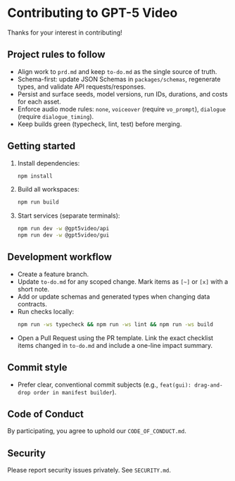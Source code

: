 # Contributing to GPT-5 Video

Thanks for your interest in contributing!

## Project rules to follow

- Align work to `prd.md` and keep `to-do.md` as the single source of truth.
- Schema-first: update JSON Schemas in `packages/schemas`, regenerate types, and validate API requests/responses.
- Persist and surface seeds, model versions, run IDs, durations, and costs for each asset.
- Enforce audio mode rules: `none`, `voiceover` (require `vo_prompt`), `dialogue` (require `dialogue_timing`).
- Keep builds green (typecheck, lint, test) before merging.

## Getting started

1. Install dependencies:
   ```bash
   npm install
   ```
2. Build all workspaces:
   ```bash
   npm run build
   ```
3. Start services (separate terminals):
   ```bash
   npm run dev -w @gpt5video/api
   npm run dev -w @gpt5video/gui
   ```

## Development workflow

- Create a feature branch.
- Update `to-do.md` for any scoped change. Mark items as `[~]` or `[x]` with a short note.
- Add or update schemas and generated types when changing data contracts.
- Run checks locally:
  ```bash
  npm run -ws typecheck && npm run -ws lint && npm run -ws build
  ```
- Open a Pull Request using the PR template. Link the exact checklist items changed in `to-do.md` and include a one-line impact summary.

## Commit style

- Prefer clear, conventional commit subjects (e.g., `feat(gui): drag-and-drop order in manifest builder`).

## Code of Conduct

By participating, you agree to uphold our `CODE_OF_CONDUCT.md`.

## Security

Please report security issues privately. See `SECURITY.md`.
